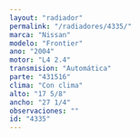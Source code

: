 ```yaml
---
layout: "radiador"
permalink: "/radiadores/4335/"
marca: "Nissan"
modelo: "Frontier"
ano: "2004"
motor: "L4 2.4"
transmision: "Automática"
parte: "431516"
clima: "Con clima"
alto: "17 5/8"
ancho: "27 1/4"
observaciones: ""
id: "4335"
---
```


